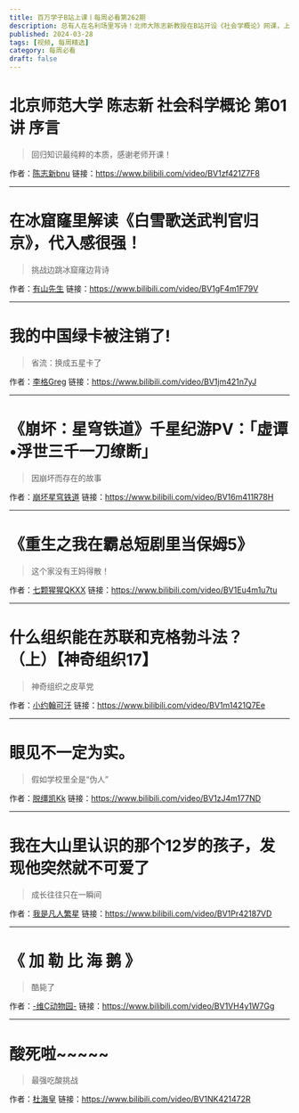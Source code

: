 ```yaml
---
title: 百万学子B站上课丨每周必看第262期
description: 总有人在名利场里写诗！北师大陈志新教授在B站开设《社会学概论》网课，上百万学生集体打卡！
published: 2024-03-28
tags: [视频, 每周精选]
category: 每周必看
draft: false
---
```


# 北京师范大学 陈志新 社会科学概论 第01讲 序言
> 回归知识最纯粹的本质，感谢老师开课！

作者：[陈志新bnu](https://space.bilibili.com/1571561781)
链接：https://www.bilibili.com/video/BV1zf421Z7F8

---

# 在冰窟窿里解读《白雪歌送武判官归京》，代入感很强！
> 挑战边跳冰窟窿边背诗

作者：[有山先生](https://space.bilibili.com/28626598)
链接：https://www.bilibili.com/video/BV1gF4m1F79V

---

# 我的中国绿卡被注销了!
> 省流：换成五星卡了

作者：[李格Greg](https://space.bilibili.com/434157581)
链接：https://www.bilibili.com/video/BV1jm421n7yJ

---

# 《崩坏：星穹铁道》千星纪游PV：「虚谭•浮世三千一刀缭断」
> 因崩坏而存在的故事

作者：[崩坏星穹铁道](https://space.bilibili.com/1340190821)
链接：https://www.bilibili.com/video/BV16m411R78H

---

# 《重生之我在霸总短剧里当保姆5》
> 这个家没有王妈得散！

作者：[七颗猩猩QKXX](https://space.bilibili.com/1659651634)
链接：https://www.bilibili.com/video/BV1Eu4m1u7tu

---

# 什么组织能在苏联和克格勃斗法？（上）【神奇组织17】
> 神奇组织之皮草党

作者：[小约翰可汗](https://space.bilibili.com/23947287)
链接：https://www.bilibili.com/video/BV1m1421Q7Ee

---

# 眼见不一定为实。
> 假如学校里全是“伪人”

作者：[脱缰凯Kk](https://space.bilibili.com/373388923)
链接：https://www.bilibili.com/video/BV1zJ4m177ND

---

# 我在大山里认识的那个12岁的孩子，发现他突然就不可爱了
> 成长往往只在一瞬间

作者：[我是凡人繁星](https://space.bilibili.com/3493123130919728)
链接：https://www.bilibili.com/video/BV1Pr42187VD

---

# 《 加 勒 比 海 鹅 》
> 酷毙了

作者：[-维C动物园-](https://space.bilibili.com/701734634)
链接：https://www.bilibili.com/video/BV1VH4y1W7Gg

---

# 酸死啦~~~~~
> 最强吃酸挑战

作者：[杜海皇](https://space.bilibili.com/178029850)
链接：https://www.bilibili.com/video/BV1NK421472R

